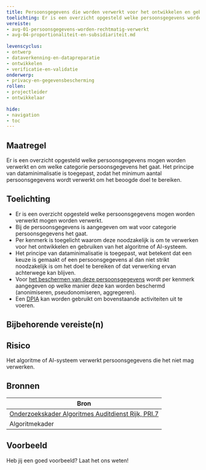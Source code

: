 ```yaml
---
title: Persoonsgegevens die worden verwerkt voor het ontwikkelen en gebruiken van algoritmes en AI-systemen zijn beschreven en onderbouwd. 
toelichting: Er is een overzicht opgesteld welke persoonsgegevens worden verwerkt, om welke categorie persoonsgegevens het gaat en er is een onderbouwing gegeven waarom deze passend zijn voor verwerking. 
vereiste:
- avg-01-persoonsgegevens-worden-rechtmatig-verwerkt
- avg-04-proportionaliteit-en-subsidiariteit.md
  
levenscyclus:
- ontwerp
- dataverkenning-en-datapreparatie
- ontwikkelen
- verificatie-en-validatie
onderwerp:
- privacy-en-gegevensbescherming
rollen:
- projectleider
- ontwikkelaar
  
hide:
- navigation
- toc
---
```


<!-- tags -->

## Maatregel

Er is een overzicht opgesteld welke persoonsgegevens mogen worden verwerkt en om welke categorie persoonsgegevens het gaat. Het principe van dataminimalisatie is toegepast, zodat het minimum aantal persoonsgegevens wordt verwerkt om het beoogde doel te bereiken. 

## Toelichting

- Er is een overzicht opgesteld welke persoonsgegevens mogen worden verwerkt mogen worden verwerkt.
- Bij de persoonsgegevens is aangegeven om wat voor categorie persoonsgegevens het gaat.
- Per kenmerk is toegelicht waarom deze noodzakelijk is om te verwerken voor het ontwikkelen en gebruiken van het algoritme of AI-systeem.
- Het principe van dataminimalisatie is toegepast, wat betekent dat een keuze is gemaakt of een persoonsgegevens al dan niet strikt noodzakelijk is om het doel te bereiken of dat verwerking ervan achterwege kan blijven.
- Voor [het beschermen van deze persoonsgegevens](bescherm_persoonsgegevens_die_mogen_worden_verwerkt.md) wordt per kenmerk aangegeven op welke manier deze kan worden beschermd (anonimiseren, pseudonomiseren, aggregeren). 
- Een [DPIA](../instrumenten/DPIA.md) kan worden gebruikt om bovenstaande activiteiten uit te voeren.
  
## Bijbehorende vereiste(n)

<!-- list_vereisten_on_maatregelen_page -->

## Risico
Het algoritme of AI-systeem verwerkt persoonsgegevens die het niet mag verwerken. 

## Bronnen
| Bron                                                                                                                                                                     |
|--------------------------------------------------------------------------------------------------------------------------------------------------------------------------|
| [Onderzoekskader Algoritmes Auditdienst Rijk, PRI.7](https://www.rijksoverheid.nl/documenten/rapporten/2023/07/11/onderzoekskader-algoritmes-adr-2023)                    |
| Algoritmekader | 

## Voorbeeld

Heb jij een goed voorbeeld? Laat het ons weten!

